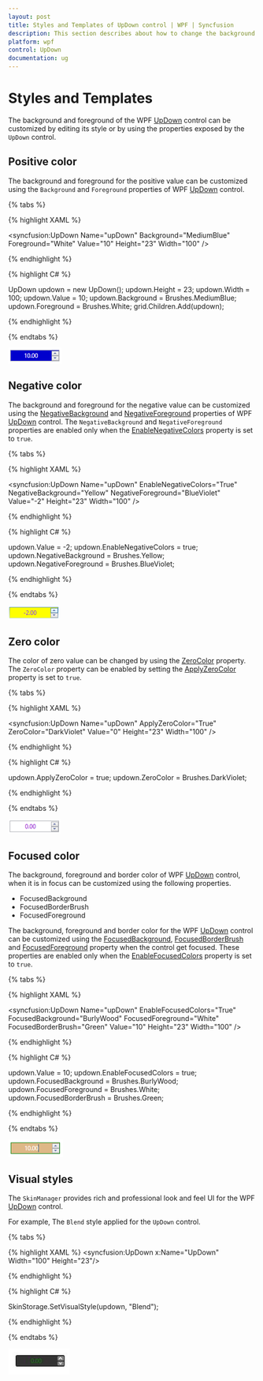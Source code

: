 ```yaml
---
layout: post
title: Styles and Templates of UpDown control | WPF | Syncfusion
description: This section describes about how to change the background and foreground color in WPF UpDown control
platform: wpf
control: UpDown
documentation: ug
---
```


# Styles and Templates


The background and foreground of the WPF [UpDown](https://help.syncfusion.com/cr/wpf/Syncfusion.Shared.Wpf~Syncfusion.Windows.Shared.UpDown.html) control can be customized by editing its style or by using the properties exposed by the `UpDown` control.


## Positive color

The background and foreground for the positive value can be customized using the `Background` and `Foreground` properties of WPF [UpDown](https://help.syncfusion.com/cr/wpf/Syncfusion.Shared.Wpf~Syncfusion.Windows.Shared.UpDown.html) control.

{% tabs %}

{% highlight XAML %}

<syncfusion:UpDown Name="upDown" Background="MediumBlue" Foreground="White" Value="10" Height="23"  Width="100" />

{% endhighlight %}

{% highlight C# %}

UpDown updown = new UpDown();
updown.Height = 23;
updown.Width = 100;
updown.Value = 10;
updown.Background = Brushes.MediumBlue;
updown.Foreground = Brushes.White;
grid.Children.Add(updown);

{% endhighlight %}

{% endtabs %}

![Applied background and forecolor to positive value in WPF UpDown](StylesandTemplates-images/wpf-updown-positive.png)

## Negative color

The background and foreground for the negative value can be customized using the [NegativeBackground](https://help.syncfusion.com/cr/wpf/Syncfusion.Shared.Wpf~Syncfusion.Windows.Shared.UpDown~NegativeBackground.html) and [NegativeForeground](https://help.syncfusion.com/cr/wpf/Syncfusion.Shared.Wpf~Syncfusion.Windows.Shared.UpDown~NegativeForeground.html) properties of WPF [UpDown](https://help.syncfusion.com/cr/wpf/Syncfusion.Shared.Wpf~Syncfusion.Windows.Shared.UpDown.html) control. The `NegativeBackground` and `NegativeForeground` properties are enabled only when the [EnableNegativeColors](https://help.syncfusion.com/cr/wpf/Syncfusion.Shared.Wpf~Syncfusion.Windows.Shared.UpDown~EnableNegativeColors.html) property is set to `true`.

{% tabs %}

{% highlight XAML %}

<syncfusion:UpDown Name="upDown" EnableNegativeColors="True" NegativeBackground="Yellow" NegativeForeground="BlueViolet" Value="-2" Height="23"  Width="100" />

{% endhighlight %}

{% highlight C# %}

updown.Value = -2;
updown.EnableNegativeColors = true;
updown.NegativeBackground = Brushes.Yellow;
updown.NegativeForeground = Brushes.BlueViolet;

{% endhighlight %}

{% endtabs %}

![Applied background and forecolor to positive value in WPF UpDown](StylesandTemplates-images/wpf-updown-negative.png)

## Zero color

The color of zero value can be changed by using the [ZeroColor](https://help.syncfusion.com/cr/wpf/Syncfusion.Shared.Wpf~Syncfusion.Windows.Shared.UpDown~ZeroColor.html) property. The `ZeroColor` property can be enabled by setting the [ApplyZeroColor](https://help.syncfusion.com/cr/wpf/Syncfusion.Shared.Wpf~Syncfusion.Windows.Shared.UpDown~ApplyZeroColor.html) property is set to `true`.

{% tabs %}

{% highlight XAML %}

<syncfusion:UpDown Name="upDown" ApplyZeroColor="True" ZeroColor="DarkViolet" Value="0" Height="23"  Width="100" />

{% endhighlight %}

{% highlight C# %}

updown.ApplyZeroColor = true;
updown.ZeroColor = Brushes.DarkViolet;

{% endhighlight %}

{% endtabs %}

![Applied color to zero value in WPF UpDown](StylesandTemplates-images/wpf-updown-zero.png)

## Focused color

The background, foreground and border color of WPF [UpDown](https://help.syncfusion.com/cr/wpf/Syncfusion.Shared.Wpf~Syncfusion.Windows.Shared.UpDown.html)  control, when it is in focus can be customized using the following properties.

* FocusedBackground
* FocusedBorderBrush
* FocusedForeground

The background, foreground and border color for the WPF [UpDown](https://help.syncfusion.com/cr/wpf/Syncfusion.Shared.Wpf~Syncfusion.Windows.Shared.UpDown.html) control can be customized using the [FocusedBackground](https://help.syncfusion.com/cr/wpf/Syncfusion.Shared.Wpf~Syncfusion.Windows.Shared.UpDown~FocusedBackground.html), [FocusedBorderBrush](https://help.syncfusion.com/cr/wpf/Syncfusion.Shared.Wpf~Syncfusion.Windows.Shared.UpDown~FocusedBorderBrush.html) and [FocusedForeground](https://help.syncfusion.com/cr/wpf/Syncfusion.Shared.Wpf~Syncfusion.Windows.Shared.UpDown~FocusedForeground.html) property when the control get focused. These properties are enabled only when the [EnableFocusedColors](https://help.syncfusion.com/cr/wpf/Syncfusion.Shared.Wpf~Syncfusion.Windows.Shared.UpDown~EnableFocusedColors.html) property is set to `true`.

{% tabs %}

{% highlight XAML %}

<syncfusion:UpDown Name="upDown" EnableFocusedColors="True" FocusedBackground="BurlyWood" FocusedForeground="White" FocusedBorderBrush="Green" Value="10" Height="23"  Width="100" />

{% endhighlight %}

{% highlight C# %}

updown.Value = 10;
updown.EnableFocusedColors = true;
updown.FocusedBackground = Brushes.BurlyWood;
updown.FocusedForeground = Brushes.White;
updown.FocusedBorderBrush = Brushes.Green;

{% endhighlight %}

{% endtabs %}

![Applied color to focused value in WPF UpDown](StylesandTemplates-images/wpf-updown-focused.png)


## Visual styles

The `SkinManager` provides rich and professional look and feel UI for the WPF [UpDown](https://help.syncfusion.com/cr/wpf/Syncfusion.Shared.Wpf~Syncfusion.Windows.Shared.UpDown.html) control.

For example, The `Blend` style applied for the `UpDown` control.

{% tabs %}

{% highlight XAML %}
<Window x:Class="Application_New.MainWindow"
xmlns="http://schemas.microsoft.com/winfx/2006/xaml/presentation"
xmlns:x="http://schemas.microsoft.com/winfx/2006/xaml"
xmlns:shared="clr-namespace:Syncfusion.Windows.Tools.Controls;assembly=Syncfusion.Shared.Wpf"
xmlns:syncfusion="http://schemas.syncfusion.com/wpf"
syncfusion:SkinStorage.VisualStyle="Blend"
Title="MainWindow" Height="350" Width="525">
<Grid x:Name="grid">
<syncfusion:UpDown x:Name="UpDown" Width="100" Height="23"/>
</Grid>
</Window>

{% endhighlight %}

{% highlight C# %}

SkinStorage.SetVisualStyle(updown, "Blend");

{% endhighlight %}

{% endtabs %}

![Applied Blend style into WPF UpDown](StylesandTemplates-images/wpf-updown-blendstyle.jpeg)


